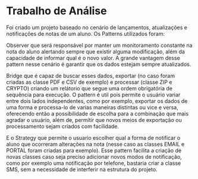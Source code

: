 # Trabalho de Análise

Foi criado um projeto baseado no cenário de lançamentos, atualizações e notificações de notas de um aluno.
Os Patterns utilizados foram:

Observer que será responsável por manter um monitoramento constante na nota do aluno alertando sempre que existir alguma modificação, além da capacidade de informar qual é o novo valor. A grande vantagem desse pattern nesse cenário é garantir que os dados estejam sempre atualizados.

Bridge que é capaz de buscar esses dados, exportar (no caso foram criadas as classe PDF e CSV de exemplo) e processar (classe ZIP e CRYPTO) criando um relátorio que segue uma ordem obrigatória de sequência para execução. O pattern é util pois permite o usuário variar entre dois lados independentes, como por exemplo, exportar os dados de uma forma e processa-lo de varias maneiras distintas ou vice e versa, oferecendo então a possibilidade de escolha para a combinação que mais agradar o usuário, além de, permitir que novos meios de exportação ou processamento sejam criados com facilidade.

E o Strategy que permite o usuario escolher qual a forma de notificar o aluno que ocorreram alterações na nota (nesse caso as classes EMAIL e PORTAL foram criadas para exemplo). Esse pattern facilita a criação de novas classes caso seja preciso adicionar novos modos de notificação, como por exemplo uma notificação por telefone, bastaria criar a classe SMS, sem a necessidade de interferir na estrutura do projeto.
